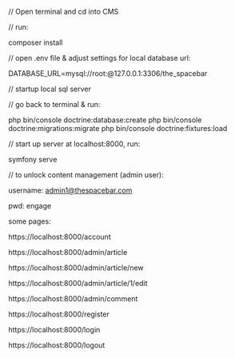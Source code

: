 // Open terminal and cd into CMS

// run:

composer install

// open .env file & adjust settings for local database url:

DATABASE_URL=mysql://root:@127.0.0.1:3306/the_spacebar

// startup local sql server

// go back to terminal & run:

php bin/console doctrine:database:create
php bin/console doctrine:migrations:migrate
php bin/console doctrine:fixtures:load

// start up server at localhost:8000, run:

symfony serve

// to unlock content management (admin user):

username: admin1@thespacebar.com

pwd: engage

some pages:
  
  https://localhost:8000/account
  
  https://localhost:8000/admin/article
  
  https://localhost:8000/admin/article/new
  
  https://localhost:8000/admin/article/1/edit
  
  https://localhost:8000/admin/comment
  
  https://localhost:8000/register
  
  https://localhost:8000/login
  
  https://localhost:8000/logout
  
  
  
